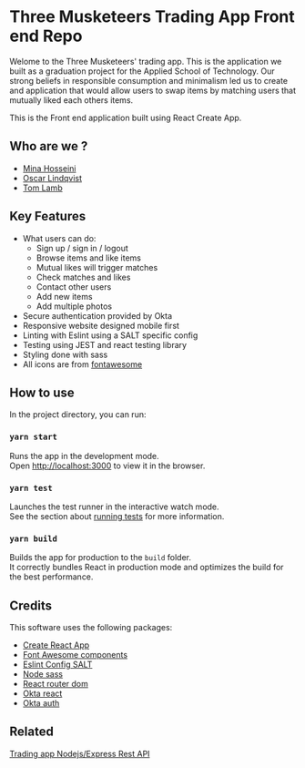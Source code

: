 # Three Musketeers Trading App Front end Repo
Welome to the Three Musketeers' trading app. This is the application we built as a graduation project for the </SALT> Applied School of Technology. Our strong beliefs in responsible consumption and minimalism led us to create and application that would allow users to swap items by matching users that mutually liked each others items. 

This is the Front end application built using React Create App.

## Who are we ?
- [Mina Hosseini](https://github.com/mina-h)
- [Oscar Lindqvist](https://github.com/qvistdev09)
- [Tom Lamb](https://github.com/Lambtsa)

## Key Features
- What users can do: 
  - Sign up / sign in / logout
  - Browse items and like items 
  - Mutual likes will trigger matches
  - Check matches and likes
  - Contact other users
  - Add new items 
  - Add multiple photos
- Secure authentication provided by Okta
- Responsive website designed mobile first
- Linting with Eslint using a SALT specific config
- Testing using JEST and react testing library
- Styling done with sass
- All icons are from [fontawesome](https://fontawesome.com/)

## How to use

In the project directory, you can run:

### `yarn start`

Runs the app in the development mode.\
Open [http://localhost:3000](http://localhost:3000) to view it in the browser.


### `yarn test`

Launches the test runner in the interactive watch mode.\
See the section about [running tests](https://facebook.github.io/create-react-app/docs/running-tests) for more information.

### `yarn build`

Builds the app for production to the `build` folder.\
It correctly bundles React in production mode and optimizes the build for the best performance.

## Credits

This software uses the following packages:
- [Create React App](https://github.com/facebook/create-react-app)
- [Font Awesome components](https://fontawesome.com/how-to-use/on-the-web/using-with/react)
- [Eslint Config SALT](https://github.com/saltswap/eslint-config-salt)
- [Node sass](https://github.com/sass/node-sass)
- [React router dom](https://reactrouter.com/web/guides/quick-start)
- [Okta react](https://github.com/okta/okta-react)
- [Okta auth](https://github.com/okta/okta-auth-js)

## Related 
[Trading app Nodejs/Express Rest API](https://github.com/Lambtsa/trading-app-server)

